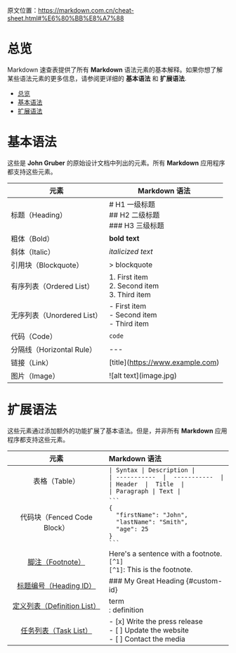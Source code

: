 原文位置：https://markdown.com.cn/cheat-sheet.html#%E6%80%BB%E8%A7%88
# 总览
Markdown 速查表提供了所有 **Markdown** 语法元素的基本解释。如果你想了解某些语法元素的更多信息，请参阅更详细的 **基本语法** 和 **扩展语法**.
- [总览](#总览)
- [基本语法](#基本语法)
- [扩展语法](#扩展语法)

# 基本语法
这些是 **John Gruber** 的原始设计文档中列出的元素。所有 **Markdown** 应用程序都支持这些元素。

| 元素                       | Markdown 语法                                        |
| -------------------------- | ---------------------------------------------------- |
| 标题（Heading）            | # H1 一级标题<br> ## H2 二级标题<br> ### H3 三级标题 |
| 粗体（Bold）               | **bold text**                                        |
| 斜体（Italic）             | *italicized text*                                    |
| 引用块（Blockquote）       | > blockquote                                         |
| 有序列表（Ordered List）   | 1. First item<br> 2. Second item<br> 3. Third item   |
| 无序列表（Unordered List） | - First item<br> - Second item<br> - Third item      |
| 代码（Code）               | `code`                                               |
| 分隔线（Horizontal Rule）  | ---                                                  |
| 链接（Link）               | \[title](https://www.example.com)                     |
| 图片（Image）              | \![alt text]\(image.jpg)                               |

# 扩展语法
这些元素通过添加额外的功能扩展了基本语法。但是，并非所有 **Markdown** 应用程序都支持这些元素。

|                元素                |                        Markdown 语法                         |
| :--------------------------------: | :----------------------------------------------------------- |
|           表格（Table）            | `\| Syntax \| Description \|`<br>`\| -----------  \|  -----------  \|`<br>`\| Header  \|  Title  \|`<br>`\| Paragraph \| Text \|` |
| 代码块（Fenced Code Block）	 | ` ``` `<br>`{`<br>`  "firstName": "John",`<br>`  "lastName": "Smith",`<br/>`  "age": 25`<br>`}`<br>` ``` ` |
| [脚注（Footnote）](https://markdown.com.cn/extended-syntax/footnotes.html) | Here's a sentence with a footnote. `[^1]`<br/>`[^1]`: This is the footnote. |
|        [标题编号（Heading ID）](https://markdown.com.cn/extended-syntax/heading-ids.html)        | \### My Great Heading {#custom-id} |
|        [定义列表（Definition List）](https://markdown.com.cn/extended-syntax/definition-lists.html)        | term<br/>: definition |
| [任务列表（Task List）](https://markdown.com.cn/extended-syntax/task-lists.html) | \- [x] Write the press release<br/>\- [ ] Update the website<br/>\- [ ] Contact the media |
